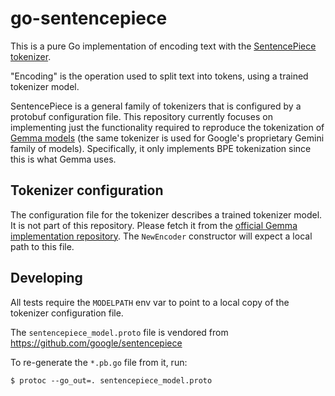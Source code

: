 # go-sentencepiece

This is a pure Go implementation of encoding text with
the [SentencePiece tokenizer](https://github.com/google/sentencepiece).

"Encoding" is the operation used to split text into tokens, using
a trained tokenizer model.

SentencePiece is a general family of tokenizers that is configured
by a protobuf configuration file. This repository currently focuses
on implementing just the functionality required to reproduce the
tokenization of [Gemma models](https://ai.google.dev/gemma) (the same
tokenizer is used for Google's proprietary Gemini family of models).
Specifically, it only implements BPE tokenization since this is what
Gemma uses.

## Tokenizer configuration

The configuration file for the tokenizer describes a trained tokenizer
model. It is not part of this repository. Please fetch it from the
[official Gemma implementation repository](https://github.com/google/gemma_pytorch/tree/main/tokenizer).
The `NewEncoder` constructor will expect a local path to this file.

## Developing

All tests require the `MODELPATH` env var to point to a local
copy of the tokenizer configuration file.

The `sentencepiece_model.proto` file is vendored from
https://github.com/google/sentencepiece

To re-generate the `*.pb.go` file from it, run:

```
$ protoc --go_out=. sentencepiece_model.proto
```
